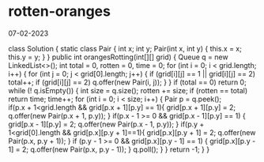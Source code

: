 # rotten-oranges
07-02-2023

class Solution {
    static class Pair {
        int x;
        int y;
        Pair(int x, int y) {
            this.x = x;
            this.y = y;
        }
    }
    public int orangesRotting(int[][] grid) {
        Queue<Pair> q = new LinkedList<>();
        int total = 0, rotten = 0, time = 0; 
        for (int i = 0; i < grid.length; i++) {
            for (int j = 0; j < grid[0].length; j++) {
                if (grid[i][j] == 1 || grid[i][j] == 2) 
                    total++;
                if (grid[i][j] == 2) 
                    q.offer(new Pair(i, j));
            }
        }
        if (total == 0) 
            return 0;  
        while (! q.isEmpty()) {
            int size = q.size();
            rotten += size;
            if (rotten == total) 
                return time;
            time++;
            for (int i = 0; i < size; i++) {
                Pair p = q.peek();  
                if(p.x + 1<grid.length && grid[p.x + 1][p.y] == 1){
                    grid[p.x + 1][p.y] = 2;
                    q.offer(new Pair(p.x + 1, p.y));
                }
                if(p.x - 1 >= 0 && grid[p.x - 1][p.y] == 1) {
                    grid[p.x - 1][p.y] = 2;
                    q.offer(new Pair(p.x - 1, p.y));
                }
                if(p.y + 1<grid[0].length && grid[p.x][p.y + 1]==1){
                    grid[p.x][p.y + 1] = 2;
                    q.offer(new Pair(p.x, p.y + 1));
                }
                if (p.y - 1 >= 0 && grid[p.x][p.y - 1] == 1) {
                    grid[p.x][p.y - 1] = 2;
                    q.offer(new Pair(p.x, p.y - 1));
                }
                q.poll();
            }
        }
        return -1;
    }
}
